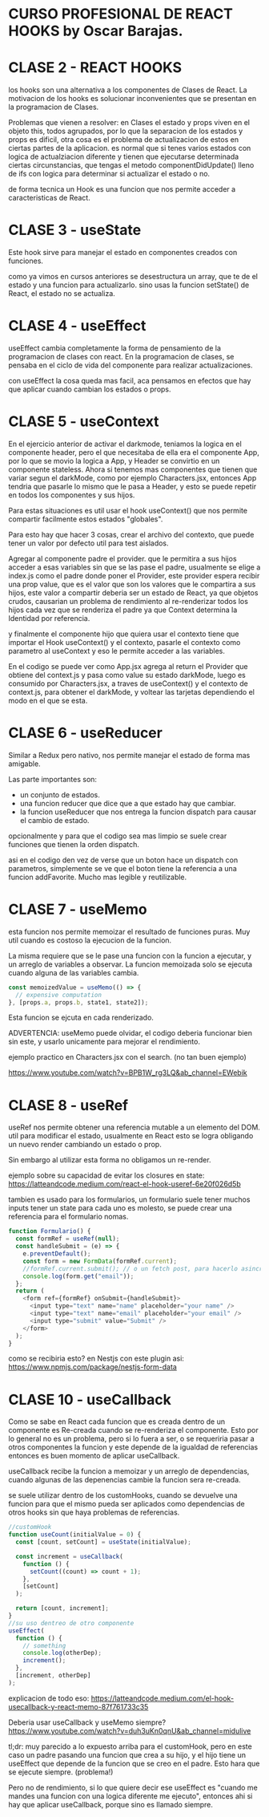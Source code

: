 # CURSO PROFESIONAL DE REACT HOOKS by Oscar Barajas.

# CLASE 2 - REACT HOOKS

los hooks son una alternativa a los componentes de Clases de React.
La motivacion de los hooks es solucionar inconvenientes que se presentan en la programacion de Clases.

Problemas que vienen a resolver:
en Clases el estado y props viven en el objeto this, todos agrupados, por lo que la separacion de los estados y props es dificil, otra cosa es el problema de actualizacion de estos en ciertas partes de la aplicacion.
es normal que si tenes varios estados con logica de actualziacion diferente y tienen que ejecutarse determinada ciertas circunstancias, que tengas el metodo componentDidUpdate() lleno de ifs con logica para determinar si actualizar el estado o no.

de forma tecnica un Hook es una funcion que nos permite acceder a caracteristicas de React.

# CLASE 3 - useState

Este hook sirve para manejar el estado en componentes creados con funciones.

como ya vimos en cursos anteriores se desestructura un array, que te de el estado y una funcion para actualizarlo.
sino usas la funcion setState() de React, el estado no se actualiza.

# CLASE 4 - useEffect

useEffect cambia completamente la forma de pensamiento de la programacion de clases con react.
En la programacion de clases, se pensaba en el ciclo de vida del componente para realizar actualizaciones.

con useEffect la cosa queda mas facil, aca pensamos en efectos que hay que aplicar cuando cambian los estados o props.

# CLASE 5 - useContext

En el ejercicio anterior de activar el darkmode, teniamos la logica en el componente header, pero el que necesitaba de ella era el componente App, por lo que se movio la logica a App, y Header se convirtio en un componente stateless.
Ahora si tenemos mas componentes que tienen que variar segun el darkMode, como por ejemplo Characters.jsx, entonces App tendria que pasarle lo mismo que le pasa a Header, y esto se puede repetir en todos los componentes y sus hijos.

Para estas situaciones es util usar el hook useContext() que nos permite compartir facilmente estos estados "globales".

Para esto hay que hacer 3 cosas, crear el archivo del contexto, que puede tener un valor por defecto util para test aislados.

Agregar al componente padre el provider. que le permitira a sus hijos acceder a esas variables sin que se las pase el padre, usualmente se elige a index.js como el padre donde poner el Provider, este provider espera recibir una prop value, que es el valor que son los valores que le compartira a sus hijos, este valor a compartir deberia ser un estado de React, ya que objetos crudos, causarian un problema de rendimiento al re-renderizar todos los hijos cada vez que se renderiza el padre ya que Context determina la Identidad por referencia.

y finalmente el componente hijo que quiera usar el contexto tiene que importar el Hook useContext() y el contexto, pasarle el contexto como parametro al useContext y eso le permite acceder a las variables.

En el codigo se puede ver como App.jsx agrega al return el Provider que obtiene del context.js y pasa como value su estado darkMode,
luego es consumido por Characters.jsx, a traves de useContext() y el contexto de context.js, para obtener el darkMode, y voltear las tarjetas dependiendo el modo en el que se esta.

# CLASE 6 - useReducer

Similar a Redux pero nativo, nos permite manejar el estado de forma mas amigable.

Las parte importantes son:

- un conjunto de estados.
- una funcion reducer que dice que a que estado hay que cambiar.
- la funcion useReducer que nos entrega la funcion dispatch para causar el cambio de estado.

opcionalmente y para que el codigo sea mas limpio se suele crear funciones que tienen la orden dispatch.

asi en el codigo den vez de verse que un boton hace un dispatch con parametros, simplemente se ve que el boton tiene la referencia a una funcion addFavorite. Mucho mas legible y reutilizable.

# CLASE 7 - useMemo

esta funcion nos permite memoizar el resultado de funciones puras. Muy util cuando es costoso la ejecucion de la funcion.

La misma requiere que se le pase una funcion con la funcion a ejecutar, y un arreglo de variables a observar. La funcion memoizada solo se ejecuta cuando alguna de las variables cambia.

```js
const memoizedValue = useMemo(() => {
  // expensive computation
}, [props.a, props.b, state1, state2]);
```

Esta funcion se ejcuta en cada renderizado.

ADVERTENCIA: useMemo puede olvidar, el codigo deberia funcionar bien sin este, y usarlo unicamente para mejorar el rendimiento.

ejemplo practico en Characters.jsx con el search. (no tan buen ejemplo)

https://www.youtube.com/watch?v=BPB1W_rg3LQ&ab_channel=EWebik

# CLASE 8 - useRef

useRef nos permite obtener una referencia mutable a un elemento del DOM.
util para modificar el estado, usualmente en React esto se logra obligando un nuevo render cambiando un estado o prop.

Sin embargo al utilizar esta forma no obligamos un re-render.

ejemplo sobre su capacidad de evitar los closures en state:
https://latteandcode.medium.com/react-el-hook-useref-6e20f026d5b

tambien es usado para los formularios, un formulario suele tener muchos inputs tener un state para cada uno es molesto, se puede crear una referencia para el formulario nomas.

```js
function Formulario() {
  const formRef = useRef(null);
  const handleSubmit = (e) => {
    e.preventDefault();
    const form = new FormData(formRef.current);
    //formRef.current.submit(); // o un fetch post, para hacerlo asincrono
    console.log(form.get("email"));
  };
  return (
    <form ref={formRef} onSubmit={handleSubmit}>
      <input type="text" name="name" placeholder="your name" />
      <input type="text" name="email" placeholder="your email" />
      <input type="submit" value="Submit" />
    </form>
  );
}
```

como se recibiria esto? en Nestjs con este plugin asi:
https://www.npmjs.com/package/nestjs-form-data

# CLASE 10 - useCallback

Como se sabe en React cada funcion que es creada dentro de un componente es Re-creada cuando se re-renderiza el componente. Esto por lo general no es un problema, pero si lo fuera a ser, o se requeriria pasar a otros componentes la funcion y este depende de la igualdad de referencias entonces es buen momento de aplicar useCallback.

useCallback recibe la funcion a memoizar y un arreglo de dependencias, cuando algunas de las depenencias cambie la funcion sera re-creada.

se suele utilizar dentro de los customHooks, cuando se devuelve una funcion para que el mismo pueda ser aplicados como dependencias de otros hooks sin que haya problemas de referencias.

```js
//customHook
function useCount(initialValue = 0) {
  const [count, setCount] = useState(initialValue);

  const increment = useCallback(
    function () {
      setCount((count) => count + 1);
    },
    [setCount]
  );

  return [count, increment];
}
//su uso dentreo de otro componente
useEffect(
  function () {
    // something
    console.log(otherDep);
    increment();
  },
  [increment, otherDep]
);
```

explicacion de todo eso:
https://latteandcode.medium.com/el-hook-usecallback-y-react-memo-87f761733c35

Deberia usar useCallback y useMemo siempre?
https://www.youtube.com/watch?v=duh3uKn0qnU&ab_channel=midulive

tl;dr: muy parecido a lo expuesto arriba para el customHook, pero en este caso un padre pasando una funcion que crea a su hijo, y el hijo tiene un useEffect que depende de la funcion que se creo en el padre. Esto hara que se ejecute siempre. (problema!)

Pero no de rendimiento, si lo que quiere decir ese useEffect es "cuando me mandes una funcion con una logica diferente me ejecuto", entonces ahi si hay que aplicar useCallback, porque sino es llamado siempre.
